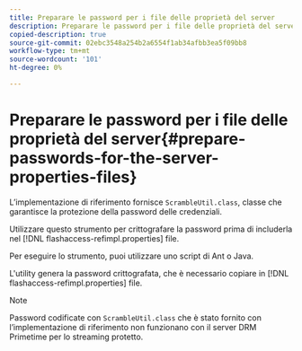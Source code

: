 ```yaml
---
title: Preparare le password per i file delle proprietà del server
description: Preparare le password per i file delle proprietà del server
copied-description: true
source-git-commit: 02ebc3548a254b2a6554f1ab34afbb3ea5f09bb8
workflow-type: tm+mt
source-wordcount: '101'
ht-degree: 0%

---
```


# Preparare le password per i file delle proprietà del server{#prepare-passwords-for-the-server-properties-files}

L’implementazione di riferimento fornisce `ScrambleUtil.class`, classe che garantisce la protezione della password delle credenziali.

Utilizzare questo strumento per crittografare la password prima di includerla nel [!DNL flashaccess-refimpl.properties] file.

Per eseguire lo strumento, puoi utilizzare uno script di Ant o Java.

L&#39;utility genera la password crittografata, che è necessario copiare in [!DNL flashaccess-refimpl.properties] file.

>[!NOTE]
>
>Password codificate con `ScrambleUtil.class` che è stato fornito con l’implementazione di riferimento non funzionano con il server DRM Primetime per lo streaming protetto.
